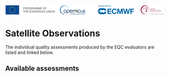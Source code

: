 ![logo](../LogoLine_horizon_C3S.png)

# Satellite Observations

The individual quality assessments produced by the EQC evaluators are listed and linked below.

## Available assessments

```{tableofcontents}
```

